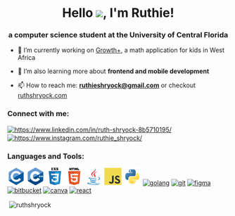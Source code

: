 

<h1 align="center">Hello <img src="https://raw.githubusercontent.com/MartinHeinz/MartinHeinz/master/wave.gif" width="30px">, I'm Ruthie!</h1>
<h3 align="center">a computer science student at the University of Central Florida</h3>

- 🔭 I’m currently working on [Growth+](https://github.com/ucfcs/Fall2022-Group20), a math application for kids in West Africa

- 🌱 I’m also learning more about **frontend and mobile development**

- 📫 How to reach me: **ruthieshryock@gmail.com** or checkout [ruthshryock.com](https://ruthshryock.com)

<h3 align="left">Connect with me:</h3>
<p align="left">
<a href="https://www.linkedin.com/in/ruth-shryock-8b5710195/" target="blank"><img align="center" src="https://raw.githubusercontent.com/rahuldkjain/github-profile-readme-generator/master/src/images/icons/Social/linked-in-alt.svg" alt="https://www.linkedin.com/in/ruth-shryock-8b5710195/" height="30" width="40" /></a>
<a href="https://www.instagram.com/ruthie_shryock/" target="blank"><img align="center" src="https://raw.githubusercontent.com/rahuldkjain/github-profile-readme-generator/master/src/images/icons/Social/instagram.svg" alt="https://www.instagram.com/ruthie_shryock/" height="30" width="40" /></a>
</p>

<h3 align="left">Languages and Tools:</h3>
<p align="left"> <a href="https://www.cprogramming.com/" target="_blank" rel="noreferrer"> <img src="https://raw.githubusercontent.com/devicons/devicon/master/icons/c/c-original.svg" alt="c" width="40" height="40"/></a> 
<a href="https://www.w3schools.com/cpp/" target="_blank" rel="noreferrer"> <img src="https://raw.githubusercontent.com/devicons/devicon/master/icons/cplusplus/cplusplus-original.svg" alt="cplusplus" width="40" height="40"/></a> 
<a href="https://www.w3schools.com/css/" target="_blank" rel="noreferrer"> <img src="https://raw.githubusercontent.com/devicons/devicon/master/icons/css3/css3-original-wordmark.svg" alt="css3" width="40" height="40"/></a> 
<a href="https://www.w3.org/html/" target="_blank" rel="noreferrer"> <img src="https://raw.githubusercontent.com/devicons/devicon/master/icons/html5/html5-original-wordmark.svg" alt="html5" width="40" height="40"/></a> 
<a href="https://www.java.com" target="_blank" rel="noreferrer"> <img src="https://raw.githubusercontent.com/devicons/devicon/master/icons/java/java-original.svg" alt="java" width="40" height="40"/></a> 
<a href="https://developer.mozilla.org/en-US/docs/Web/JavaScript" target="_blank" rel="noreferrer"> <img src="https://raw.githubusercontent.com/devicons/devicon/master/icons/javascript/javascript-original.svg" alt="javascript" width="40" height="40"/></a> 
<a href="https://www.python.org" target="_blank" rel="noreferrer"> <img src="https://raw.githubusercontent.com/devicons/devicon/master/icons/python/python-original.svg" alt="python" width="40" height="40"/></a>
<a href="https://go.dev" target="_blank" rel="noreferrer"> <img src="https://raw.githubusercontent.com/jmnote/z-icons/master/svg/go.svg" alt="golang" width="40" height="40"/></a>
<a href="https://git-scm.com" target="_blank" rel="noreferrer"> <img src="https://raw.githubusercontent.com/jmnote/z-icons/master/svg/git.svg" alt="git" width="40" height="40"/></a>
<a href="https://www.figma.com/" target="_blank" rel="noreferrer"> <img src="https://www.vectorlogo.zone/logos/figma/figma-icon.svg" alt="figma" width="40" height="40"/></a>  
<a href="https://bitbucket.org" target="_blank" rel="noreferrer"><img src="https://upload.wikimedia.org/wikipedia/commons/0/0e/Bitbucket-blue-logomark-only.svg" alt="bitbucket"width="40" height="40"/></a>
<a href="https://www.canva.com" target="_blank" rel="noreferrer"><img src="https://upload.wikimedia.org/wikipedia/commons/0/08/Canva_icon_2021.svg" alt="canva" width="40" height="40"/></a>
<a href="https://reactjs.org" target="_blank" rel="noreferrer"><img src="https://raw.githubusercontent.com/reactjs/reactjs.org/main/src/icons/logo.svg" alt="react" width="40" height="40"/></a>
</p> 

<p>&nbsp;<img align="center" src="https://github-readme-stats-git-masterrstaa-rickstaa.vercel.app/api?username=ruthshryock&show_icons=true&locale=en&theme=tokyonight" alt="ruthshryock" /></p>

